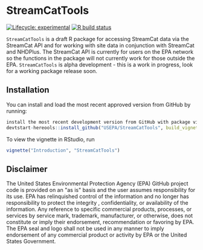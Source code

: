 # StreamCatTools

[![Lifecycle:
experimental](https://img.shields.io/badge/lifecycle-experimental-blue.svg)](https://www.tidyverse.org/lifecycle/#experimental)
[![R build
status](https://github.com/USEPA/StreamCatTools/workflows/R-CMD-check/badge.svg)](https://github.com/USEPA/StreamCatTools/actions)



`StreamCatTools` is a draft R package for accessing StreamCat data via the StreamCat API and for working with site data in conjunction with StreamCat and NHDPlus. The StreamCat API is currently for users on the EPA network so the functions in the package will not currently work for those outside the EPA. `StreamCatTools` is alpha development - this is a work in progress, look for a working package release soon.

## Installation

You can install and load the most recent approved version from GitHub by running:

```r
install the most recent development version from GitHub with package vignettes
devtstart-hereools::install_github("USEPA/StreamCatTools", build_vignettes=TRUE)
```

To view the vignette in RStudio, run
```r
vignette("Introduction", "StreamCatTools")
```

## Disclaimer
The United States Environmental Protection Agency (EPA) GitHub project code is provided on an "as is" basis and the user assumes responsibility for its use.  EPA has relinquished control of the information and no longer has responsibility to protect the integrity , confidentiality, or availability of the information.  Any reference to specific commercial products, processes, or services by service mark, trademark, manufacturer, or otherwise, does not constitute or imply their endorsement, recommendation or favoring by EPA.  The EPA seal and logo shall not be used in any manner to imply endorsement of any commercial product or activity by EPA or the United States Government.